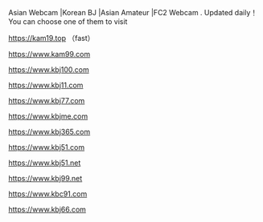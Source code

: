 
Asian Webcam |Korean BJ |Asian Amateur |FC2 Webcam . Updated daily！You can choose one of them to visit

https://kam19.top  （fast）

https://www.kam99.com

https://www.kbj100.com 

https://www.kbj11.com 

https://www.kbj77.com 

https://www.kbjme.com 

https://www.kbj365.com 

https://www.kbj51.com

https://www.kbj51.net

https://www.kbj99.net

https://www.kbc91.com

https://www.kbj66.com



